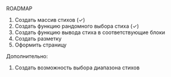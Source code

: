 ROADMAP 

1. Создать массив стихов (✓)
2. Создать функцию рандомного выбора стиха (✓)
3. Создать функцию вывода стиха в соответствующие блоки
4. Создать разметку
5. Оформить страницу

Дополнительно: 
1. Создать возможность выбора диапазона стихов
